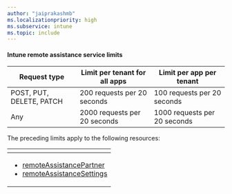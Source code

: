 ```yaml
---
author: "jaiprakashmb"
ms.localizationpriority: high
ms.subservice: intune
ms.topic: include
---
```

<!-- markdownlint-disable MD041 -->

#### Intune remote assistance service limits

| Request type | Limit per tenant for all apps | Limit per app per tenant |
| ------------ | ----------------------------- | ------------------------ |
| POST, PUT, DELETE, PATCH | 200 requests per 20 seconds | 100 requests per 20 seconds |
| Any | 2000 requests per 20 seconds | 1000 requests per 20 seconds |

The preceding limits apply to the following resources:

| <!-- fake header--> |
|---|
| <ul> <li> [remoteAssistancePartner](/graph/api/resources/intune-remoteassistance-remoteassistancepartner)  <li> [remoteAssistanceSettings](/graph/api/resources/intune-remoteassistance-remoteassistancesettings) </ul> |
